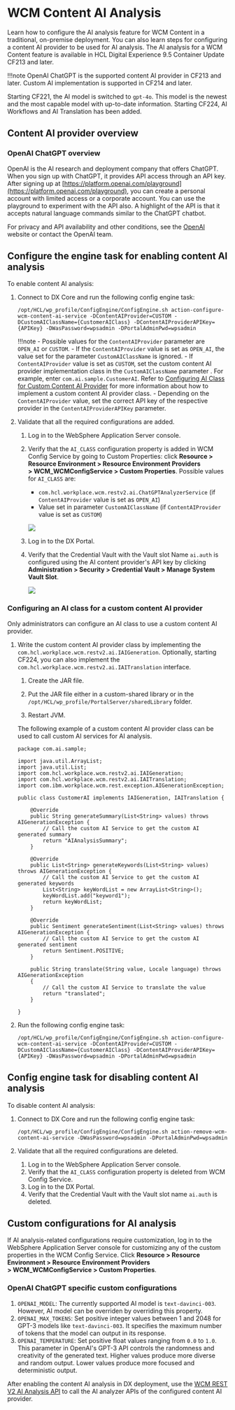 # WCM Content AI Analysis

Learn how to configure the AI analysis feature for WCM Content in a traditional, on-premise deployment. You can also learn  steps for configuring a content AI provider to be used for AI analysis. The AI analysis for a WCM Content feature is available in HCL Digital Experience 9.5 Container Update CF213 and later.

!!!note
	OpenAI ChatGPT is the supported content AI provider in CF213 and later. Custom AI implementation is supported in CF214 and later.

Starting CF221, the AI model is switched to ```gpt-4o```. This model is the newest and the most capable model with up-to-date information.
Starting CF224, AI Workflows and AI Translation has been added.

## Content AI provider overview

### OpenAI ChatGPT overview

OpenAI is the AI research and deployment company that offers ChatGPT. When you sign up with ChatGPT, it provides API access through an API key. After signing up at [https://platform.openai.com/playground](https://platform.openai.com/playground), you can create a personal account with limited access or a corporate account. You can use the playground to experiment with the API also. A highlight of the API is that it accepts natural language commands similar to the ChatGPT chatbot. 

For privacy and API availability and other conditions, see the [OpenAI](https://openai.com) website or contact the OpenAI team.

## Configure the engine task for enabling content AI analysis

To enable content AI analysis:

1. Connect to DX Core and run the following config engine task:

    ```/opt/HCL/wp_profile/ConfigEngine/ConfigEngine.sh action-configure-wcm-content-ai-service -DContentAIProvider=CUSTOM -DCustomAIClassName={CustomerAIClass} -DContentAIProviderAPIKey={APIKey} -DWasPassword=wpsadmin -DPortalAdminPwd=wpsadmin```

    !!!note
        - Possible values for the ```ContentAIProvider``` parameter are ```OPEN_AI``` or ```CUSTOM```.
        - If the ```ContentAIProvider``` value is set as ```OPEN_AI```, the value set for the parameter ```CustomAIClassName``` is ignored.
        - If ```ContentAIProvider``` value is set as ```CUSTOM```, set the custom content AI provider implementation class in the ```CustomAIClassName``` parameter . For example, enter ```com.ai.sample.CustomerAI```. Refer to [Configuring AI Class for Custom Content AI Provider](./wcm_ai_analysis.md#configuring-ai-class-for-custom-content-ai-provider) for more information about how to implement a custom content AI provider class.
        - Depending on the ```ContentAIProvider``` value, set the correct API key of the respective provider in the ```ContentAIProviderAPIKey``` parameter.

2. Validate that all the required configurations are added.

    1. Log in to the WebSphere Application Server console.
    2. Verify that the ```AI_CLASS``` configuration property is added in WCM Config Service by going to Custom Properties: click **Resource > Resource Environment > Resource Environment Providers > WCM_WCMConfigService > Custom Properties**. Possible values for ```AI_CLASS``` are:
        - ```com.hcl.workplace.wcm.restv2.ai.ChatGPTAnalyzerService``` (if ```ContentAIProvider``` value is set as ```OPEN_AI```)
        - Value set in parameter ```CustomAIClassName``` (if ```ContentAIProvider``` value is set as ```CUSTOM```)

        ![](../wcm_env/_img/AI_Provider_Class.png)

    3. Log in to the DX Portal.
    4. Verify that the Credential Vault with the Vault slot Name  ```ai.auth``` is configured using the AI content provider's API key by clicking **Administration > Security > Credential Vault > Manage System Vault Slot**.

        ![](../wcm_env/_img/AI_Provider_APIKey_Vault.png)

### Configuring an AI class for a custom content AI provider

Only administrators can configure an AI class to use a custom content AI provider.

1. Write the custom content AI provider class by implementing the ```com.hcl.workplace.wcm.restv2.ai.IAIGeneration```. Optionally, starting CF224, you can also implement the ```com.hcl.workplace.wcm.restv2.ai.IAITranslation``` interface.

	1. Create the JAR file.

	2. Put the JAR file either in a custom-shared library or in the ```/opt/HCL/wp_profile/PortalServer/sharedLibrary``` folder.

	3. Restart JVM.

	The following example of a custom content AI provider class can be used to call custom AI services for AI analysis.

	```
	package com.ai.sample;

	import java.util.ArrayList;
	import java.util.List;
	import com.hcl.workplace.wcm.restv2.ai.IAIGeneration;
	import com.hcl.workplace.wcm.restv2.ai.IAITranslation;
	import com.ibm.workplace.wcm.rest.exception.AIGenerationException;

	public class CustomerAI implements IAIGeneration, IAITranslation {

		@Override
		public String generateSummary(List<String> values) throws AIGenerationException {
			// Call the custom AI Service to get the custom AI generated summary
			return "AIAnalysisSummary";
		}

		@Override
		public List<String> generateKeywords(List<String> values) throws AIGenerationException {
			// Call the custom AI Service to get the custom AI generated keywords
			List<String> keyWordList = new ArrayList<String>();
			keyWordList.add("keyword1");
			return keyWordList;
		}

		@Override
		public Sentiment generateSentiment(List<String> values) throws AIGenerationException {
			// Call the custom AI Service to get the custom AI generated sentiment
			return Sentiment.POSITIVE;
		}

		public String translate(String value, Locale language) throws AIGenerationException
		{
			// Call the custom AI Service to translate the value
			return "translated";
		}

	}
	```

2. Run the following config engine task:

	```/opt/HCL/wp_profile/ConfigEngine/ConfigEngine.sh action-configure-wcm-content-ai-service -DContentAIProvider=CUSTOM -DCustomAIClassName={CustomerAIClass} -DContentAIProviderAPIKey={APIKey} -DWasPassword=wpsadmin -DPortalAdminPwd=wpsadmin```

## Config engine task for disabling content AI analysis

To disable content AI analysis:

1. Connect to DX Core and run the following config engine task:

    ```/opt/HCL/wp_profile/ConfigEngine/ConfigEngine.sh action-remove-wcm-content-ai-service -DWasPassword=wpsadmin -DPortalAdminPwd=wpsadmin```

2. Validate that all the required configurations are deleted.

    1. Log in to the WebSphere Application Server console.
    2. Verify that the ```AI_CLASS``` configuration property is deleted from WCM Config Service.
    3. Log in to the DX Portal.
    4. Verify that the Credential Vault with the Vault slot name  ```ai.auth``` is deleted.


## Custom configurations for AI analysis

If AI analysis-related configurations require customization, log in to the WebSphere Application Server console for customizing any of the custom properties in the WCM Config Service. Click **Resource > Resource Environment > Resource Environment Providers > WCM_WCMConfigService > Custom Properties**.

### OpenAI ChatGPT specific custom configurations

1. ```OPENAI_MODEL```: The currently supported AI model is ```text-davinci-003```. However, AI model can be overriden by overriding this property.
2. ```OPENAI_MAX_TOKENS```: Set positive integer values between 1 and 2048 for GPT-3 models like ```text-davinci-003```. It specifies the maximum number of tokens that the model can output in its response.
3. ```OPENAI_TEMPERATURE```: Set positive float values ranging from ```0.0``` to ```1.0```. This parameter in OpenAI's GPT-3 API controls the randomness and creativity of the generated text. Higher values produce more diverse and random output. Lower values produce more focused and deterministic output.

After enabling the content AI analysis in DX deployment, use the [WCM REST V2 AI Analysis API](../../../../manage_content/wcm_development/wcm_rest_v2_ai_analysis/index.md) to call the AI analyzer APIs of the configured content AI provider.
